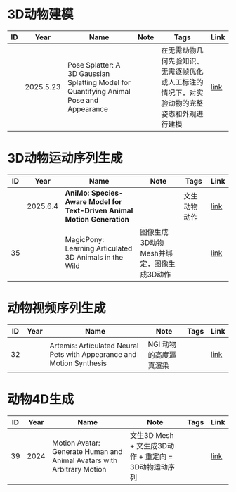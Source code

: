 # 3D动物建模

|ID|Year|Name|Note|Tags|Link|
|---|---|---|---|---|---|
||2025.5.23|Pose Splatter: A 3D Gaussian Splatting Model for Quantifying Animal Pose and Appearance||  在无需动物几何先验知识、无需逐帧优化或人工标注的情况下，对实验动物的完整姿态和外观进行建模  |[link](121.md)|

# 3D动物运动序列生成

|ID|Year|Name|Note|Tags|Link|
|---|---|---|---|---|---|
||2025.6.4|**AniMo: Species-Aware Model for Text-Driven Animal Motion Generation**|| 文生动物动作   |[link](153.md)|
|35||MagicPony: Learning Articulated 3D Animals in the Wild|图像生成3D动物Mesh并绑定，图像生成3D动作||[link](https://caterpillarstudygroup.github.io/ReadPapers/35.html)|

# 动物视频序列生成

|ID|Year|Name|Note|Tags|Link|
|---|---|---|---|---|---|
|32||Artemis: Articulated Neural Pets with Appearance and Motion Synthesis|NGI 动物的高度逼真渲染||[link](https://caterpillarstudygroup.github.io/ReadPapers/32.html)|

# 动物4D生成

|ID|Year|Name|Note|Tags|Link|
|---|---|---|---|---|---|
|39|2024|Motion Avatar: Generate Human and Animal Avatars with Arbitrary Motion|文生3D Mesh + 文生成3D动作 + 重定向 = 3D动物运动序列||[link](https://caterpillarstudygroup.github.io/ReadPapers/39.html)|
